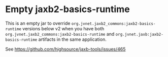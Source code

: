 # Empty jaxb2-basics-runtime

This is an empty jar to override
`org.jvnet.jaxb2_commons:jaxb2-basics-runtime` versions below v2
when you have both `org.jvnet.jaxb2_commons:jaxb2-basics-runtime` and
`org.jvnet.jaxb:jaxb2-basics-runtime` artifacts in the same application.

See https://github.com/highsource/jaxb-tools/issues/465
